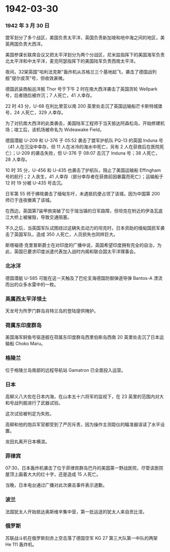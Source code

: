 # 1942-03-30

### 1942 年 3 月 30 日

盟军划分了多个战区，美国负责太平洋，英国负责新加坡和地中海之间的地区，美英两国负责大西洋。

美国参谋长联席会议又把太平洋划分为两个分战区，尼米兹指挥下的美国海军负责北太平洋和中太平洋，麦克阿瑟指挥下的美国陆军负责西南太平洋。

夜间，32架英国"哈利法克斯"轰炸机从苏格兰三个基地起飞，袭击了德国战列舰"提尔皮茨"号，但收效甚微。

德国武装商船巡洋舰 Thor 号于下午 2 时在南大西洋袭击了英国货轮 Wellpark
号，后者随后被炸沉；7 人死亡，41 人幸存。

22 时 43 分，U-68 在利比里亚以南 200
英里处击沉了英国运输船芒卡斯特城堡号，24 人死亡，329 人幸存。

为了对抗南大西洋的此类袭击，美国陆军工程师于当天抵达阿森松岛，开始修建机场；竣工后，该机场被命名为
Wideawake Field。

德国潜艇 U-209 和 U-376 于 05:52 袭击了盟军护航队 PQ-13 的英国 Induna
号（41 人在沉没中幸存，但 11 人在冰冷的海水中死亡，另有 2
人在获救后在医院死亡）；U-209 的袭击失败，但 U-376 于 08:07 击沉了
Induna 号；38 人死亡，28 人幸存。

10 时 35 分，U-456 和 U-435 也袭击了护航队，阻止了美国运输船 Effingham
号的航行；2 人丧生，41
人幸存（部分幸存者在获救前因暴露而死亡）；运输船于 12 时 19 分被 U-435
号击沉。

日军第 55 师于拂晓袭击了缅甸东吁，未遇抵抗便占领了该城，因为中国第 200
师已于连夜撤离了该城。

在西边，英国第7装甲旅突破了位于瑞当镇的日军路障，但坦克在附近的伊洛瓦底江大桥上被摧毁，导致交通阻塞。

不久之后，当英国军队试图绕过这辆失去动力的坦克时，日本资助的缅甸国民军袭击了英国军队，造成
350 人死亡，人员损失也同样巨大。

斯塔福德·克里普斯爵士在对印度的广播中说，英国希望印度拥有完全的自治，为此，英国已要求印度派遣代表加入战时内阁和联合国太平洋理事会。

### 北冰洋

德国潜艇 U-585 可能在这一天触及了巴伦支海德国防御弹道导弹 Bantos-A
漂流而出的众多水雷中的一枚。

### 英属西太平洋领土

天龙号为所罗门群岛肖特兰岛的登陆提供掩护。

### 荷属东印度群岛

美国海军鲟鱼号驱逐舰在荷属东印度群岛西里伯斯岛西南 20
英里处击沉了日本运输船 Choko Maru。

### 格陵兰

位于格陵兰岛南部的远程导航站 Gamatron 已全面投入运营。

### 日本

高柳义八大佐在日本内海，在山本五十六将军的监视下，在 23
英里的范围内对大和号战列舰进行了武器试验。

这次试验被判定为失败。

高柳和他的炮兵军官都受到了严厉斥责，因为操作主测距仪的瞄准器误读了水平设置。

龙田丸离开日本横滨。

### 菲律宾

07:30，日本轰炸机袭击了位于菲律宾群岛巴丹的美国第一野战医院，尽管该医院屋顶上画着大大的红十字，还是造成
15 人死亡。

当晚，日本电台通过广播对此次袭击事件表示道歉。

### 波兰

法国犹太人开始抵达奥斯维辛集中营，第一批运送的犹太人来自贡比涅。

### 俄罗斯

苏联战斗机在俄罗斯刻赤上空击落了德国空军 KG 27 第三大队第一中队的两架 He
111 轰炸机。